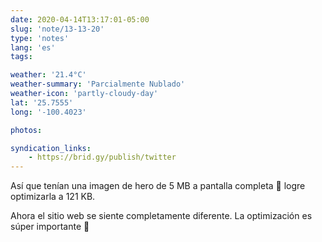 ```yaml
---
date: 2020-04-14T13:17:01-05:00
slug: 'note/13-13-20'
type: 'notes'
lang: 'es'
tags:

weather: '21.4°C'
weather-summary: 'Parcialmente Nublado'
weather-icon: 'partly-cloudy-day'
lat: '25.7555'
long: '-100.4023'

photos:

syndication_links:
    - https://brid.gy/publish/twitter
---
```

Así que tenían una imagen de hero de 5 MB a pantalla completa 🤯 logre optimizarla a 121 KB. 

Ahora el sitio web se siente completamente diferente. La optimización es súper importante 🙂
